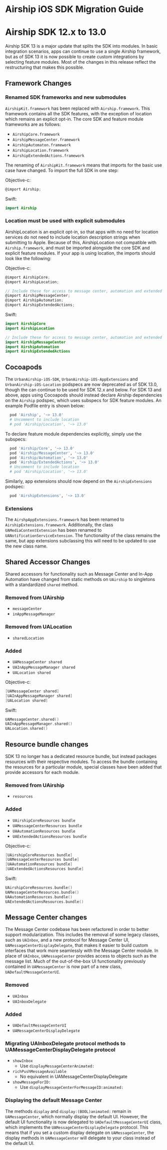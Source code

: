 # Airship iOS SDK Migration Guide

# Airship SDK 12.x to 13.0

Airship SDK 13 is a major update that splits the SDK into modules. In basic integration scenarios,
apps can continue to use a single Airship framework, but as of SDK 13 it is now possible to create
custom integrations by selecting feature modules. Most of the changes in this release reflect
the restructuring that makes this possible.

## Framework Changes

### Renamed SDK frameworks and new submodules

`AirshipKit.framework` has been replaced with `Airship.framework`. This framework contains all the SDK
features, with the exception of location which remains an explicit opt-in. The core SDK and feature
module frameworks are as follows:

* `AirshipCore.framework`
* `AirshipMessageCenter.framework`
* `AirshipAutomaton.framework`
* `AirshipLocation.framework`
* `AirshipExtendedActions.framework`

The renaming of `AirshipKit.framework` means that imports for the basic use case have changed. To import
the full SDK in one step:

Objective-c:
```objective-c
@import Airship;
```

Swift:
```swift
import Airship
```

### Location must be used with explicit submodules

AirshipLocation is an explicit opt-in, so that apps with no need for location services do not need to
include location description strings when submitting to Apple. Because of this, AirshipLocation not
compatible with `Airship.framework`, and must be imported alongside the core SDK and explicit feature
modules. If your app is using location, the imports should look like the following:

Objective-c:
```objective-c
@import AirshipCore;
@import AirshipLocation;

// Include these for access to message center, automation and extended actions
@import AirshipMessageCenter;
@import AirshipAutomation;
@import AirshipExtendedActions;
```

Swift:
```swift
import AirshipCore
import AirshipLocation

// Include these for access to message center, automation and extended actions
import AirshipMessageCenter
import AirshipAutomation
import AirshipExtendedActions
```

## Cocoapods

The `UrbanAirship-iOS-SDK`, `UrbanAirship-iOS-AppExtensions` and `UrbanAirship-iOS-Location` podspecs are now
deprecated as of SDK 13.0, though the can continue to be used for SDK 12.x and below. For SDK 13 and above,
apps using Cocoapods should instead declare Airship dependencies on the `Airship` podspec, which uses
subspecs for SDK feature modules. An example Podfile entry is shown below:

```ruby
  pod 'Airship', '~> 13.0'
  # Uncomment to include location
  # pod 'Airship/Location', '~> 13.0'
```

To declare feature module dependencies explicitly, simply use the subspecs:

```ruby
  pod 'Airship/Core', '~> 13.0'
  pod 'Airship/MessageCenter', '~> 13.0'
  pod 'Airship/Automation', '~> 13.0'
  pod 'Airship/ExtendedActions', '~> 13.0'
  # Uncomment to include location
  # pod 'Airship/Location', '~> 13.0'
```

Similarly, app extensions should now depend on the `AirshipExtensions` podspec:

```ruby
  pod 'AirshipExtensions', '~> 13.0'
```

### Extensions

The `AirshpAppExtensions.framework` has been renamed to `AirshipExtensions.framework`. Additionally, the
class `UAMediaContentExtension` has been renamed to `UANotificationServiceExtension`. The functionality
of the class remains the same, but app extensions subclassing this will need to be updated to use the new class
name.

## Shared Accessor Changes

Shared accessors for functionality such as Message Center and In-App Automation have changed from static
methods on `UAirship` to singletons with a standardized `shared` method.

### Removed from UAirship

* `messageCenter`
* `inAppMessageManager`

### Removed from UALocation

* `sharedLocation`

### Added

* `UAMessageCenter shared`
* `UAInAppMessageManager shared`
* `UALocation shared`

Objective-c:
```objective-c
[UAMessageCenter shared]
[UAInAppMessageManager shared]
[UALocation shared]
```

Swift:
```swift
UAMessageCenter.shared()
UAInAppMessageManager.shared()
UALocation.shared()
```

## Resource bundle changes

SDK 13 no longer has a dedicated resource bundle, but instead packages resources with their respective modules.
To access the bundle containing the resources for a particular module, special classes have been added that provide
accessors for each module.

### Removed from UAirship

* `resources`

### Added

* `UAirshipCoreResources bundle`
* `UAMessageCenterResources bundle`
* `UAAutomationResources bundle`
* `UAExtendedActionsResources bundle`

Objective-c:
```objective-c
[UAirshipCoreResources bundle]
[UAMessageCenterResources bundle]
[UAAutomationResources bundle]
[UAExtendedActionsResources bundle]
```

Swift:
```swift
UAirshipCoreResources.bundle()
UAMessageCenterResources.bundle()
UAAutomationResources.bundle()
UAExtendedActionsResources.bundle()
```

## Message Center changes

The Message Center codebase has been refactored in order to better support modularization. This includes the removal
of some legacy classes, such as `UAInbox`, and a new protocol for Message Center UI, `UAMessageCenterDisplayDelegate`,
that makes it easier to build custom interfaces that work more seamlessly with the Message Center module. In place of
`UAInbox`, `UAMessageCenter` provides access to objects such as the message list. Much of the out-of-the-box UI
functionality previously contained in `UAMessageCenter` is now part of a new class, `UADefaultMessageCenterUI`.

### Removed

* `UAInbox`
* `UAInboxDelegate`

### Added

* `UADefaultMessageCenterUI`
* `UAMessageCenterDisplayDelegate`

### Migrating UAInboxDelegate protocol methods to UAMessageCenterDisplayDelegate protocol

* `showInbox`
    * Use `displayMessageCenterAnimated:`
* `richPushMessageAvailable`
    * No equivalent in UAMessageCenterDisplayDelegate
* `showMessageForID:`
    * Use `displayMessageCenterForMessageID:animated:`

### Displaying the default Message Center

The methods `display` and `display:(BOOL)animated:` remain in `UAMessageCenter`, which normally display the default
UI. However, the default UI functionality is now delegated to `UADefaultMessageCenterUI` class, which implements the
`UAMessageCenterDisplayDelegate` protocol. This means that if you set a custom display delegate on `UAMessageCenter`,
the display methods in `UAMessageCenter` will delegate to your class instead of the default UI.
